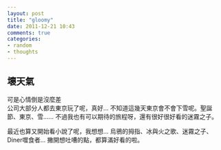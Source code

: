 ```yaml
---
layout: post
title: "gloomy"
date: 2011-12-21 10:43
comments: true
categories: 
- random
- thoughts
---
```

## 壞天氣
可是心情倒是沒麼差  
公司大部分人都去東京玩了呢，真好…
不知道這幾天東京會不會下雪呢。聖誕節、東京、雪……
不過我也有可以期待的旅程呀，還有很好很好看的迷霧之子。

最近也算又開始看小說了呢，我想想…
烏鴉的拇指、冰與火之歌、迷霧之子、Diner噬食者…
撇開想吐嘈的點，都算滿好看的啦。
